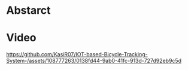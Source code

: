 # Abstarct

# Video
https://github.com/KasiR07/IOT-based-Bicycle-Tracking-System-/assets/108777263/0138fd44-9ab0-41fc-913d-727d92eb9c5d
